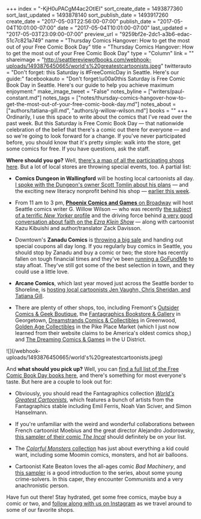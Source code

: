 +++
index = "-KjH0uPACgM4ac2OtlEI"
sort_create_date = 1493877360
sort_last_updated = 1493878140
sort_publish_date = 1493917260
create_date = "2017-05-03T22:56:00-07:00"
publish_date = "2017-05-04T10:01:00-07:00"
date = "2017-05-04T10:01:00-07:00"
last_updated = "2017-05-03T23:09:00-07:00"
preview_url = "9259bf2e-2dc1-a3b6-edac-51c7c821a749"
name = "Thursday Comics Hangover: How to get the most out of your Free Comic Book Day"
title = "Thursday Comics Hangover: How to get the most out of your Free Comic Book Day"
type = "Column"
link = ""
shareimage = "http://seattlereviewofbooks.com/webhook-uploads/1493876450665/world's%20greatestcartoonists.jpeg"
twitterauto = "Don't forget: this Saturday is #FreeComicDay in Seattle. Here's our guide:"
facebookauto = "Don't forget:\u00a0this Saturday is Free Comic Book Day in Seattle. Here's our guide to help you achieve maximum enjoyment:"
make_image_tweet = "False"
notes_byline = ["writers/paul-constant.md"]
notes_tags = ["notes/thursday-comics-hangover-how-to-get-the-most-out-of-your-free-comic-book-day.md"]
notes_about = ["authors/tatiana-gill.md", "authors/g-willow-wilson.md"]
books = ""
+++
Ordinarily, I use this space to write about the comics that I've read over the past week. But this Saturday is Free Comic Book Day — that nationwide celebration of the belief that there's a comic out there for everyone — and so we're going to look forward for a change. If you've never participated before, you should know that it's pretty simple: walk into the store, get some comics for free. If you have questions, ask the staff. 

**Where should you go?** Well, [there's a map of all the participating shops here](http://www.freecomicbookday.com/). But a lot of local stores are throwing special events, too. A partial list:

* **Comics Dungeon in Wallingford** will be hosting local cartoonists all day. [I spoke with the Dungeon's owner Scott Tomlin about his plans](http://www.seattlereviewofbooks.com/notes/2017/05/01/how-to-celebrate-free-comic-book-day-and-promote-literacy-at-the-same-time/) — and the exciting new literacy nonprofit behind his shop — [earlier this week](http://www.seattlereviewofbooks.com/notes/2017/05/01/how-to-celebrate-free-comic-book-day-and-promote-literacy-at-the-same-time/).

* From 11 am to 3 pm, [**Phoenix Comics and Games** on Broadway](http://phoenixseattle.com/free-comic-book-day-2017/) will host Seattle comics writer G. Willow Wilson — who was recently [the subject of a terrific *New Yorker* profile](http://www.newyorker.com/culture/persons-of-interest/g-willow-wilsons-american-heroes) and the driving force behind [a very good conversation about faith on the *Ezra Klein Show*](http://www.stitcher.com/podcast/vox/the-ezra-klein-show/e/g-willow-wilson-on-religion-comics-and-modern-myths-49722931) —  along with cartoonist Kazu Kibuishi and author/translator Zack Davisson.

* Downtown's **Zanadu Comics** is [throwing a big sale](http://www.zanaducomics.com/free-comic-book-day/) and handing out special coupons all day long. If you regularly buy comics in Seattle, you should stop by Zanadu and buy a comic or two; the store has recently fallen on tough financial times and they've been [running a GoFundMe](http://www.zanaducomics.com/gofundme) to stay afloat. They've still got some of the best selection in town, and they could use a little love.

* **Arcane Comics**, which last year moved just across the Seattle border to Shoreline, is [hosting local cartoonists Jen Vaughn, Chris Sheridan, and Tatiana Gill](https://www.facebook.com/events/736226343217519/).

* There are plenty of other shops, too, including Fremont's [Outsider Comics & Geek Boutique](http://www.outsidercomics.com/), the [Fantagraphics Bookstore & Gallery](http://fantagraphics.com/flog/whats-store-comic-book-day/) in Georgetown, [Dreamstrands Comics & Collectibles](http://www.dreamstrands.com/freecomicday.html) in Greenwood, [Golden Age Collectibles](http://www.goldenagecollectables.com/) in the Pike Place Market (which I just now learned from their website claims to be America's oldest comics shop,) and [The Dreaming Comics & Games](http://www.dreamingcomics.com/) in the U District.

<p class="image-left">![](/webhook-uploads/1493876450665/world's%20greatestcartoonists.jpeg)</p>

And **what should you pick up?** Well, you can [find a full list of the Free Comic Book Day books here](http://www.freecomicbookday.com/catalog), and there's something for most everyone's taste. But here are a couple to look out for:

* Obviously, you should read the Fantagraphics collection [*World's Greatest Cartoonists*](http://www.freecomicbookday.com/Catalog/JAN170028), which features a bunch of artists from the Fantagraphics stable including Emil Ferris, Noah Van Sciver, and Simon Hanselmann.

* If you're unfamiliar with the weird and wonderful collaborations between French cartoonist Moebius and the great director Alejandro Jodorowsky, [this sampler of their comic *The Incal*](http://www.freecomicbookday.com/Catalog/JAN170031) should definitely be on your list.

* The [*Colorful Monsters* collection](http://www.freecomicbookday.com/Catalog/JAN170024) has just about everything a kid could want, including some Moomin comics, monsters, and hot air balloons.

* Cartoonist Kate Beaton loves the all-ages comic *Bad Machinery*, and [this sampler](http://www.freecomicbookday.com/Catalog/JAN170039) is a good introduction to the series, about some young crime-solvers. In this caper, they encounter Communists and a very anachronistic person.

Have fun out there! Stay hydrated, get some free comics, maybe buy a comic or two, and [follow along with us on Instagram](https://www.instagram.com/seattlereviewof/) as we travel around to some of our favorite shops.